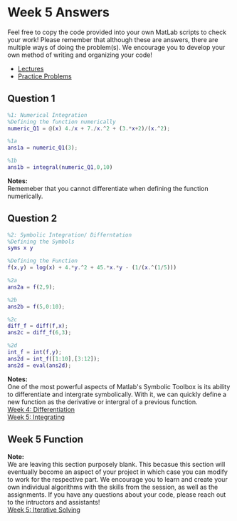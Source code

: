 # Week 5 Answers
Feel free to copy the code provided into your own MatLab scripts to check your work! Please remember that although these are answers, there are multiple ways of doing the problem(s). We encourage you to develop your own method of writing and organizing your code!
- [Lectures ](https://jacksonburns.github.io/MATLAB-Start-to-Finish/Lectures/Lectures-Landing-Page)
- [Practice Problems](https://jacksonburns.github.io/MATLAB-Start-to-Finish/Practice-Problems/Practice-Problems-Landing-Page)
## **Question 1**
``` matlab
%1: Numerical Integration
%Defining the function numerically
numeric_Q1 = @(x) 4./x + 7./x.^2 + (3.*x+2)/(x.^2);

%1a
ans1a = numeric_Q1(3);

%1b
ans1b = integral(numeric_Q1,0,10)
```


**Notes:**\
Rememeber that you cannot differentiate when defining the function numerically. 


## **Question 2**
```matlab
%2: Symbolic Integration/ Differntation
%Defining the Symbols
syms x y

%Defining the Function
f(x,y) = log(x) + 4.*y.^2 + 45.*x.*y - (1/(x.^(1/5)))

%2a
ans2a = f(2,9);

%2b
ans2b = f(5,0:10);

%2c
diff_f = diff(f,x);
ans2c = diff_f(6,3);

%2d
int_f = int(f,y);
ans2d = int_f([1:10],[3:12]);
ans2d = eval(ans2d);
```


**Notes:**\
One of the most powerful aspects of Matlab's Symbolic Toolbox is its ability to differentiate and intergrate symbolically. With it, we can quickly define a new function as the derivative or intergral of a previous function. \
[Week 4: Differentiation](https://jacksonburns.github.io/MATLAB-Start-to-Finish/Lectures/Week-4/Week-4)\
[Week 5: Integrating](https://jacksonburns.github.io/MATLAB-Start-to-Finish/Lectures/Week-5/Week-5)

## **Week 5 Function**
**Note:**\
We are leaving this section purposely blank. This becasue this section will eventually become an aspect of your project in which case you can modify to work for the respective part. We encourage you to learn and create your own individual algorithms with the skills from the session, as well as the assignments. If you have any questions about your code, please reach out to the intructors and assistants!\
[Week 5: Iterative Solving](https://jacksonburns.github.io/MATLAB-Start-to-Finish/Lectures/Week-5/Week-5)